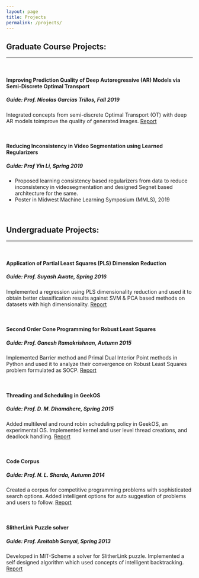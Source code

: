 ```yaml
---
layout: page
title: Projects
permalink: /projects/
---
```

## Graduate Course Projects:

****

<br>

#### Improving Prediction Quality of Deep Autoregressive (AR) Models via Semi-Discrete Optimal Transport
##### *Guide: Prof. Nicolas Garcias Trillos, Fall 2019*
Integrated concepts from semi-discrete Optimal Transport (OT) with deep AR models toimprove the quality of generated images.
[Report](https://drive.google.com/file/d/1n-SO3WN4JtTcTDsFWsjl9Dq5-YhTGQnj/view)

<br>

#### Reducing Inconsistency in Video Segmentation using Learned Regularizers
##### *Guide: Prof Yin Li, Spring 2019*
* Proposed learning consistency based regularizers from data to reduce inconsistency in videosegmentation and designed Segnet based architecture for the same.
* Poster in Midwest Machine Learning Symposium (MMLS), 2019

<br>

## Undergraduate Projects:

****
<br>

#### Application of Partial Least Squares (PLS) Dimension Reduction
##### *Guide: Prof. Suyash Awate, Spring 2016*
Implemented a regression using PLS dimensionality reduction and used it to obtain better classification results against SVM & PCA based methods on datasets with high dimensionality. 
[Report](https://adityakumarakash.github.io/project/mip_project.pdf)

<br>

#### Second Order Cone Programming for Robust Least Squares
##### *Guide: Prof. Ganesh Ramakrishnan, Autumn 2015*
Implemented Barrier method and Primal Dual Interior Point methods in Python and used it
to analyze their convergence on Robust Least Squares problem formulated as SOCP. 
[Report](https://adityakumarakash.github.io/project/convex_opt_report.pdf)

<br>

#### Threading and Scheduling in GeekOS
##### *Guide: Prof. D. M. Dhamdhere, Spring 2015*
Added multilevel and round robin scheduling policy in GeekOS, an experimental OS. Implemented kernel and user level thread creations, and deadlock handling. 
[Report](https://adityakumarakash.github.io/project/Threading_Scheduling_GeekOS_Report.pdf)

<br>

#### Code Corpus
##### *Guide: Prof. N. L. Sharda, Autumn 2014*
Created a corpus for competitive programming problems with sophisticated search options. Added intelligent options for auto suggestion of problems and users to follow. 
[Report](https://adityakumarakash.github.io/project/CodeCorpus_Report.pdf)

<br>

#### SlitherLink Puzzle solver
##### *Guide: Prof. Amitabh Sanyal, Spring 2013*
Developed in MIT-Scheme a solver for SlitherLink puzzle. Implemented a self designed algorithm which used concepts of intelligent backtracking. 
[Report](https://adityakumarakash.github.io/project/SlitherLinkPuzzleSolver.pdf)
